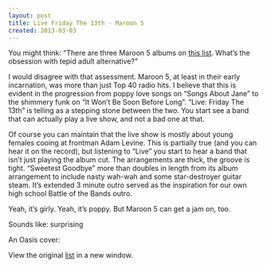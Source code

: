 ```yaml
---
layout: post
title: Live Friday The 13th - Maroon 5
created: 2013-03-03
---
```


You might think: “There are three Maroon 5 albums on [this
list](https://docs.google.com/spreadsheet/pub?key=0ArDppihwaWa6dFdaeV9pOXNTeERqbWVFTFp5bWFuNmc&output=html). What’s
the obsession with tepid adult alternative?”

I would disagree with that assessment. Maroon 5, at least in their early
incarnation, was more than just Top 40 radio hits. I believe that this
is evident in the progression from poppy love songs on “Songs About
Jane” to the shimmery funk on “It Won’t Be Soon Before Long”. “Live:
Friday The 13th” is telling as a stepping stone between the two. You
start see a band that can actually play a live show, and not a bad one
at that.

Of course you can maintain that the live show is mostly about young
females cooing at frontman Adam Levine. This is partially true (and you
can hear it on the record), but listening to “Live” you start to hear a
band that isn’t just playing the album cut. The arrangements are thick,
the groove is tight. “Sweetest Goodbye” more than doubles in length from
its album arrangement to include nasty wah-wah and some star-destroyer
guitar steam. It’s extended 3 minute outro served as the inspiration for
our own high school Battle of the Bands outro.

Yeah, it’s girly. Yeah, it’s poppy. But Maroon 5 can get a jam on, too.

Sounds like: surprising

An Oasis cover:

View the original
[list](https://docs.google.com/spreadsheet/pub?key=0ArDppihwaWa6dFdaeV9pOXNTeERqbWVFTFp5bWFuNmc&output=html) in a
new window.

